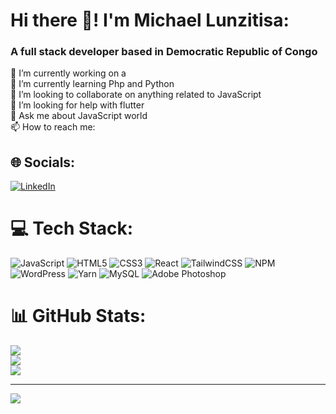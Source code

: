 # Hi there 👋! I'm Michael Lunzitisa:

### A full stack developer based in Democratic Republic of Congo 

🔭 I’m currently working on a<br>🌱 I’m currently learning Php and Python<br>👯 I’m looking to collaborate on anything related to JavaScript<br>🤔 I’m looking for help with flutter<br>💬 Ask me about JavaScript world<br>📫 How to reach me:


## 🌐 Socials:
[![LinkedIn](https://img.shields.io/badge/LinkedIn-%230077B5.svg?logo=linkedin&logoColor=white)](https://linkedin.com/in/https://www.linkedin.com/in/michael-lunzitisa-50336824a/) 

# 💻 Tech Stack:
![JavaScript](https://img.shields.io/badge/javascript-%23323330.svg?style=for-the-badge&logo=javascript&logoColor=%23F7DF1E) ![HTML5](https://img.shields.io/badge/html5-%23E34F26.svg?style=for-the-badge&logo=html5&logoColor=white) ![CSS3](https://img.shields.io/badge/css3-%231572B6.svg?style=for-the-badge&logo=css3&logoColor=white) ![React](https://img.shields.io/badge/react-%2320232a.svg?style=for-the-badge&logo=react&logoColor=%2361DAFB) ![TailwindCSS](https://img.shields.io/badge/tailwindcss-%2338B2AC.svg?style=for-the-badge&logo=tailwind-css&logoColor=white) ![NPM](https://img.shields.io/badge/NPM-%23CB3837.svg?style=for-the-badge&logo=npm&logoColor=white) ![WordPress](https://img.shields.io/badge/WordPress-%23117AC9.svg?style=for-the-badge&logo=WordPress&logoColor=white) ![Yarn](https://img.shields.io/badge/yarn-%232C8EBB.svg?style=for-the-badge&logo=yarn&logoColor=white) ![MySQL](https://img.shields.io/badge/mysql-%2300000f.svg?style=for-the-badge&logo=mysql&logoColor=white) ![Adobe Photoshop](https://img.shields.io/badge/adobe%20photoshop-%2331A8FF.svg?style=for-the-badge&logo=adobe%20photoshop&logoColor=white)
# 📊 GitHub Stats:
![](https://github-readme-stats.vercel.app/api?username=michael-lunzitisa&theme=dark&hide_border=false&include_all_commits=true&count_private=true)<br/>
![](https://github-readme-streak-stats.herokuapp.com/?user=michael-lunzitisa&theme=dark&hide_border=false)<br/>
![](https://github-readme-stats.vercel.app/api/top-langs/?username=michael-lunzitisa&theme=dark&hide_border=false&include_all_commits=true&count_private=true&layout=compact)

---
[![](https://visitcount.itsvg.in/api?id=michael-lunzitisa&icon=0&color=0)](https://visitcount.itsvg.in)

<!-- Proudly created with GPRM ( https://gprm.itsvg.in ) -->
